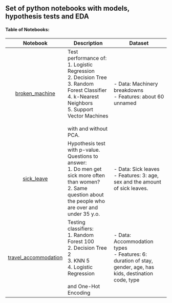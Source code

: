 ## Set of python notebooks with models, hypothesis tests and EDA

#### Table of Notebooks:
| Notebook | Description | Dataset |
| :---: | --- | --- |
| [broken_machine](broken_machine/) | Test performance of: <br /> 1. Logistic Regression <br /> 2. Decision Tree <br /> 3. Random Forest Classifier <br /> 4. k-Nearest Neighbors <br /> 5. Support Vector Machines <br /><br />  with and without PCA. | - Data: Machinery breakdowns <br />  - Features: about 60 unnamed |
| [sick_leave](sick_leave/) | Hypothesis test with p-value. <br /> Questions to answer: <br /> 1. Do men get sick more often than women? <br /> 2. Same question about the people who are over and under 35 y.o. | - Data: Sick leaves <br /> - Features: 3: age, sex and the amount of sick leaves. |
| [travel_accommodation](travel_accommodation/) | Testing classifiers: <br /> 1. Random Forest 100 <br /> 2. Decision Tree 2 <br /> 3. KNN 5 <br /> 4. Logistic Regression <br /><br /> and One-Hot Encoding | - Data: Accommodation types <br /> - Features: 6: duration of stay, gender, age, has kids, destination code, type |
